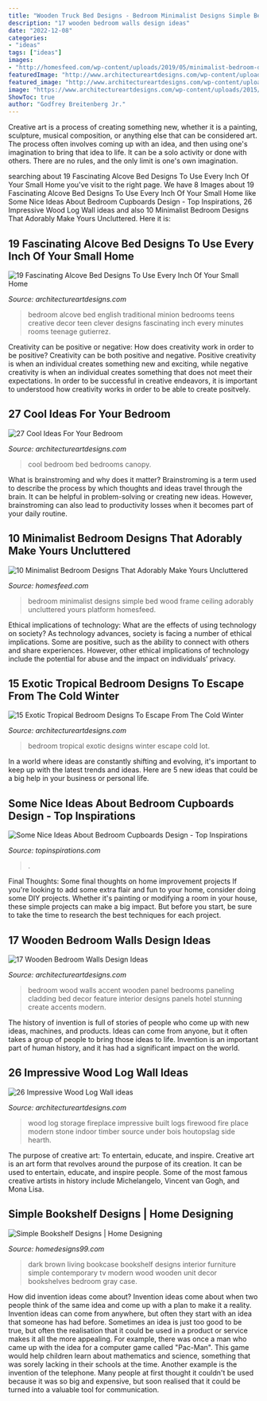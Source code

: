 ```yaml
---
title: "Wooden Truck Bed Designs - Bedroom Minimalist Designs Simple Bed Wood Frame Ceiling Adorably Uncluttered Yours Platform Homesfeed"
description: "17 wooden bedroom walls design ideas"
date: "2022-12-08"
categories:
- "ideas"
tags: ["ideas"]
images:
- "http://homesfeed.com/wp-content/uploads/2019/05/minimalist-bedroom-design-platform-wood-bed-frame-white-bedding-treatment-white-walls-with-huge-wood-panel-for-the-accent-ceiling-lamps-in-white-and-black-wooly-area-rug-in-white.jpg"
featuredImage: "http://www.architectureartdesigns.com/wp-content/uploads/2015/02/1163.jpg"
featured_image: "http://www.architectureartdesigns.com/wp-content/uploads/2013/09/2220.jpg"
image: "https://www.architectureartdesigns.com/wp-content/uploads/2015/01/15-Exotic-Tropical-Bedroom-Designs-To-Escape-From-The-Cold-Winter-13-630x945.jpg"
ShowToc: true
author: "Godfrey Breitenberg Jr."
---
```



Creative art is a process of creating something new, whether it is a painting, sculpture, musical composition, or anything else that can be considered art. The process often involves coming up with an idea, and then using one's imagination to bring that idea to life. It can be a solo activity or done with others. There are no rules, and the only limit is one's own imagination.

	

		
searching about 19 Fascinating Alcove Bed Designs To Use Every Inch Of Your Small Home you've visit to the right page. We have 8 Images about 19 Fascinating Alcove Bed Designs To Use Every Inch Of Your Small Home like Some Nice Ideas About Bedroom Cupboards Design - Top Inspirations, 26 Impressive Wood Log Wall ideas and also 10 Minimalist Bedroom Designs That Adorably Make Yours Uncluttered. Here it is:
		
    
## 19 Fascinating Alcove Bed Designs To Use Every Inch Of Your Small Home

<img loading=lazy src="https://www.architectureartdesigns.com/wp-content/uploads/2016/07/18-13.jpg" onerror="this.onerror=null;this.src='https://tse3.mm.bing.net/th?id=OIP.9z4l2WQIE9v0XSScW1MUWQHaFj&amp;pid=15.1';" alt="19 Fascinating Alcove Bed Designs To Use Every Inch Of Your Small Home">

_Source: architectureartdesigns.com_

>bedroom alcove bed english traditional minion bedrooms teens creative decor teen clever designs fascinating inch every minutes rooms teenage gutierrez. 

	

Creativity can be positive or negative: How does creativity work in order to be positive?
Creativity can be both positive and negative. Positive creativity is when an individual creates something new and exciting, while negative creativity is when an individual creates something that does not meet their expectations. In order to be successful in creative endeavors, it is important to understood how creativity works in order to be able to create positvely.

    
## 27 Cool Ideas For Your Bedroom

<img loading=lazy src="http://www.architectureartdesigns.com/wp-content/uploads/2013/02/28-bedrooms-13.jpg" onerror="this.onerror=null;this.src='https://tse4.mm.bing.net/th?id=OIP.mczwEUZmbVgqjOLMZoJLBwHaFh&amp;pid=15.1';" alt="27 Cool Ideas For Your Bedroom">

_Source: architectureartdesigns.com_

>cool bedroom bed bedrooms canopy. 

	

What is brainstroming and why does it matter?
Brainstroming is a term used to describe the process by which thoughts and ideas travel through the brain. It can be helpful in problem-solving or creating new ideas. However, brainstroming can also lead to productivity losses when it becomes part of your daily routine.

    
## 10 Minimalist Bedroom Designs That Adorably Make Yours Uncluttered

<img loading=lazy src="http://homesfeed.com/wp-content/uploads/2019/05/minimalist-bedroom-design-platform-wood-bed-frame-white-bedding-treatment-white-walls-with-huge-wood-panel-for-the-accent-ceiling-lamps-in-white-and-black-wooly-area-rug-in-white.jpg" onerror="this.onerror=null;this.src='https://tse1.mm.bing.net/th?id=OIP.JSma-b9eV4x7pXAOjIRt9gHaJ2&amp;pid=15.1';" alt="10 Minimalist Bedroom Designs That Adorably Make Yours Uncluttered">

_Source: homesfeed.com_

>bedroom minimalist designs simple bed wood frame ceiling adorably uncluttered yours platform homesfeed. 

	

Ethical implications of technology: What are the effects of using technology on society?
As technology advances, society is facing a number of ethical implications. Some are positive, such as the ability to connect with others and share experiences. However, other ethical implications of technology include the potential for abuse and the impact on individuals’ privacy.

    
## 15 Exotic Tropical Bedroom Designs To Escape From The Cold Winter

<img loading=lazy src="https://www.architectureartdesigns.com/wp-content/uploads/2015/01/15-Exotic-Tropical-Bedroom-Designs-To-Escape-From-The-Cold-Winter-13-630x945.jpg" onerror="this.onerror=null;this.src='https://tse4.mm.bing.net/th?id=OIP.ZGDjy5NhKttSLJaVl4BmJQHaLH&amp;pid=15.1';" alt="15 Exotic Tropical Bedroom Designs To Escape From The Cold Winter">

_Source: architectureartdesigns.com_

>bedroom tropical exotic designs winter escape cold lot. 

	

In a world where ideas are constantly shifting and evolving, it's important to keep up with the latest trends and ideas. Here are 5 new ideas that could be a big help in your business or personal life.

    
## Some Nice Ideas About Bedroom Cupboards Design - Top Inspirations

<img loading=lazy src="https://topinspirations.com/wp-content/uploads/2017/03/Bedroom-Cupboards-Pictures-1.jpg" onerror="this.onerror=null;this.src='https://tse1.mm.bing.net/th?id=OIP.O7CjDWC4wwdmrpP0foMcBQHaJ4&amp;pid=15.1';" alt="Some Nice Ideas About Bedroom Cupboards Design - Top Inspirations">

_Source: topinspirations.com_

>. 

	

Final Thoughts: Some final thoughts on home improvement projects
If you're looking to add some extra flair and fun to your home, consider doing some DIY projects. Whether it's painting or modifying a room in your house, these simple projects can make a big impact. But before you start, be sure to take the time to research the best techniques for each project.

    
## 17 Wooden Bedroom Walls Design Ideas

<img loading=lazy src="http://www.architectureartdesigns.com/wp-content/uploads/2015/02/1163.jpg" onerror="this.onerror=null;this.src='https://tse1.mm.bing.net/th?id=OIP.3SyiQjKsIF7id9pxaLEnUgHaFX&amp;pid=15.1';" alt="17 Wooden Bedroom Walls Design Ideas">

_Source: architectureartdesigns.com_

>bedroom wood walls accent wooden panel bedrooms paneling cladding bed decor feature interior designs panels hotel stunning create accents modern. 

	

The history of invention is full of stories of people who come up with new ideas, machines, and products. Ideas can come from anyone, but it often takes a group of people to bring those ideas to life. Invention is an important part of human history, and it has had a significant impact on the world.

    
## 26 Impressive Wood Log Wall Ideas

<img loading=lazy src="http://www.architectureartdesigns.com/wp-content/uploads/2013/09/2220.jpg" onerror="this.onerror=null;this.src='https://tse3.mm.bing.net/th?id=OIP.0_betkeHxp5wd-yHiE0HQgHaLH&amp;pid=15.1';" alt="26 Impressive Wood Log Wall ideas">

_Source: architectureartdesigns.com_

>wood log storage fireplace impressive built logs firewood fire place modern stone indoor timber source under bois houtopslag side hearth. 

	

The purpose of creative art: To entertain, educate, and inspire.
Creative art is an art form that revolves around the purpose of its creation. It can be used to entertain, educate, and inspire people. Some of the most famous creative artists in history include Michelangelo, Vincent van Gogh, and Mona Lisa.

    
## Simple Bookshelf Designs | Home Designing

<img loading=lazy src="http://homedesigns99.com/wp/wp-content/uploads/2012/09/Dark-Brown-Bookcase-for-living-room.jpg" onerror="this.onerror=null;this.src='https://tse4.mm.bing.net/th?id=OIP.Db3oQlkQUW4sojQ35MajLwHaFL&amp;pid=15.1';" alt="Simple Bookshelf Designs | Home Designing">

_Source: homedesigns99.com_

>dark brown living bookcase bookshelf designs interior furniture simple contemporary tv modern wood wooden unit decor bookshelves bedroom gray case. 

	

How did invention ideas come about?
Invention ideas come about when two people think of the same idea and come up with a plan to make it a reality. Invention ideas can come from anywhere, but often they start with an idea that someone has had before. Sometimes an idea is just too good to be true, but often the realisation that it could be used in a product or service makes it all the more appealing. For example, there was once a man who came up with the idea for a computer game called "Pac-Man". This game would help children learn about mathematics and science, something that was sorely lacking in their schools at the time. Another example is the invention of the telephone. Many people at first thought it couldn't be used because it was so big and expensive, but soon realised that it could be turned into a valuable tool for communication.


